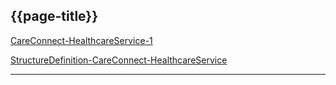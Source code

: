 ## {{page-title}}

<i class="fa fa-link"></i> [CareConnect-HealthcareService-1](https://fhir.hl7.org.uk/STU3/StructureDefinition/CareConnect-HealthcareService-1)

<i class="fa fa-link"></i> [StructureDefinition-CareConnect-HealthcareService](https://simplifier.net/guide/hl7fhircareconnectprofilesstu3/Home/ProfilesandExtensions/AllAssets/AllProfiles/ProfileCareConnect-HealthcareService.guide.md)

---
